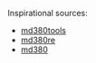 Inspirational sources:
* [md380tools](https://github.com/travisgoodspeed/md380tools)
* [md380re](https://github.com/pchickey/md380-re)
* [md380](https://github.com/K6BSD/md380)

